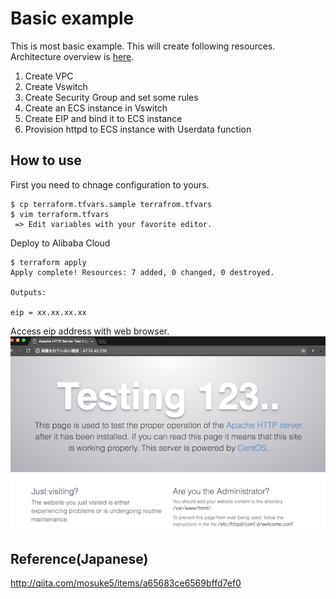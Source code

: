 # Basic example
This is most basic example. This will create following resources. Architecture overview is [here](https://docs.google.com/presentation/d/1pqtbiJRGc3uUm8ulhMBf4SWm2WPCCrhgUInjm9DMYdc/edit?ts=5b1df94f#slide=id.g3c4891986d_1_0).
1. Create VPC
1. Create Vswitch
1. Create Security Group and set some rules
1. Create an ECS instance in Vswitch
1. Create EIP and bind it to ECS instance
1. Provision httpd to ECS instance with Userdata function

## How to use
First you need to chnage configuration to yours.
```
$ cp terraform.tfvars.sample terrafrom.tfvars
$ vim terraform.tfvars
 => Edit variables with your favorite editor.
```

Deploy to Alibaba Cloud
```
$ terraform apply
Apply complete! Resources: 7 added, 0 changed, 0 destroyed.

Outputs:

eip = xx.xx.xx.xx
```

Access eip address with web browser.  
![http_output](/basic_sample/http_output.png)


## Reference(Japanese)
http://qiita.com/mosuke5/items/a65683ce6569bffd7ef0
